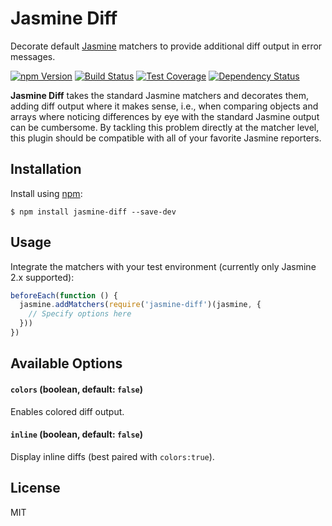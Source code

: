 # Jasmine Diff

Decorate default [Jasmine][] matchers to provide additional diff output in
error messages.

[![npm Version][npm-badge]][npm]
[![Build Status][build-badge]][build-status]
[![Test Coverage][coverage-badge]][coverage-result]
[![Dependency Status][dep-badge]][dep-status]

__Jasmine Diff__ takes the standard Jasmine matchers and decorates them, adding
diff output where it makes sense, i.e., when comparing objects and arrays where
noticing differences by eye with the standard Jasmine output can be cumbersome.
By tackling this problem directly at the matcher level, this plugin should be
compatible with all of your favorite Jasmine reporters.

## Installation

Install using [npm][]:

    $ npm install jasmine-diff --save-dev

## Usage

Integrate the matchers with your test environment (currently only Jasmine 2.x
supported):

```js
beforeEach(function () {
  jasmine.addMatchers(require('jasmine-diff')(jasmine, {
    // Specify options here
  }))
})
```

## Available Options

#### `colors` (boolean, default: `false`)

Enables colored diff output.

#### `inline` (boolean, default: `false`)

Display inline diffs (best paired with `colors:true`).

## License

MIT

[build-badge]: https://img.shields.io/travis/jimf/jasmine-diff/master.svg
[build-status]: https://travis-ci.org/jimf/jasmine-diff
[npm-badge]: https://img.shields.io/npm/v/jasmine-diff.svg
[npm]: https://www.npmjs.org/package/jasmine-diff
[coverage-badge]: https://img.shields.io/coveralls/jimf/jasmine-diff.svg
[coverage-result]: https://coveralls.io/r/jimf/jasmine-diff
[dep-badge]: https://img.shields.io/david/jimf/jasmine-diff.svg
[dep-status]: https://david-dm.org/jimf/jasmine-diff
[Jasmine]: https://jasmine.github.io/
